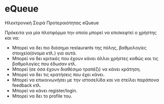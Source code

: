 # eQueue
Ηλεκτρονική Σειρά Προτεραιότητας eQueue

Πρόκειτα για μία πλατφόρμα την οποία μπορεί να επισκεφτεί ο χρήστης και να:

* Μπορεί να δει πιο διάσημα restaurants της πόλης, βαθμολογίες στοιχεία(όνομα κτλ.) για αυτά.
* Μπορεί να δει κριτικές που έχουν κάνει άλλοι χρήστες καθώς και τις βαθμολογίες που έδωσαν κτλ.
* Μπορεί (σε όσα έχουν διαθέσιμο τραπέζι) να κάνει κράτηση.
* Μπορεί να δει τις κρατήσεις που έχει κάνει.
* Μπορεί να επικοινωνήσει με την ιστοσελίδα και να στείλει παράπονα feedback κτλ.
* Μπορεί να κάνει register/login.
* Μπορεί να δει το profile του.


